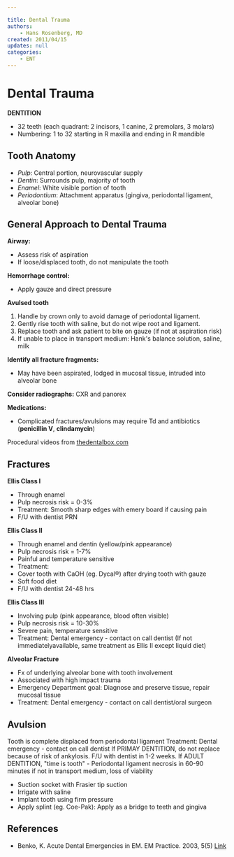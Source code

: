 ```yaml
---

title: Dental Trauma
authors:
    - Hans Rosenberg, MD
created: 2011/04/15
updates: null
categories:
    - ENT
---
```


# Dental Trauma

**DENTITION**

- 32 teeth (each quadrant: 2 incisors, 1 canine, 2 premolars, 3 molars)
- Numbering: 1 to 32 starting in R maxilla and ending in R mandible

## Tooth Anatomy

- _Pulp_: Central portion, neurovascular supply
- _Dentin_: Surrounds pulp, majority of tooth
- _Enamel_: White visible portion of tooth
- _Periodontium_: Attachment apparatus (gingiva, periodontal ligament, alveolar bone)

## General Approach to Dental Trauma

**Airway:** 

- Assess risk of aspiration
- If loose/displaced tooth, do not manipulate the tooth

**Hemorrhage control:** 

- Apply gauze and direct pressure

**Avulsed tooth**
1.  Handle by crown only to avoid damage of periodontal ligament.
2.  Gently rise tooth with saline, but do not wipe root and ligament.
3.  Replace tooth and ask patient to bite on gauze (if not at aspiration risk)
4.  If unable to place in transport medium: Hank's balance solution, saline, milk

**Identify all fracture fragments:** 

- May have been aspirated, lodged in mucosal tissue, intruded into alveolar bone

**Consider radiographs:** CXR and panorex

**Medications:**

- Complicated fractures/avulsions may require Td and antibiotics (**<span drug="class">penicillin V</span>**, **<span drug="class">clindamycin</span>**)

Procedural videos from [thedentalbox.com](http://thedentalbox.com/videos.html)

## Fractures

**Ellis Class I**

- Through enamel
- Pulp necrosis risk = 0-3%
- Treatment: Smooth sharp edges with emery board if causing pain 
- F/U with dentist PRN

**Ellis Class II**

- Through enamel and dentin (yellow/pink appearance) 
- Pulp necrosis risk = 1-7%
- Painful and temperature sensitive
- Treatment:  
- Cover tooth with CaOH (eg. Dycal®) after drying tooth with gauze 
- Soft food diet
- F/U with dentist 24-48 hrs

**Ellis Class III** 

- Involving pulp (pink appearance, blood often visible) 
- Pulp necrosis risk = 10-30%
- Severe pain, temperature sensitive
- Treatment: Dental emergency - contact on call dentist (If not immediatelyavailable, same treatment as Ellis II except liquid diet)

**Alveolar Fracture**

- Fx of underlying alveolar bone with tooth involvement
- Associated with high impact trauma
- Emergency Department goal: Diagnose and preserve tissue, repair mucosal tissue 
- Treatment: Dental emergency - contact on call dentist/oral surgeon 

## Avulsion

Tooth is complete displaced from periodontal ligament
Treatment: Dental emergency - contact on call dentist
If PRIMAY DENTITION, do not replace because of risk of ankylosis. F/U with dentist in 1-2 weeks.
If ADULT DENTITION, "time is tooth" - Periodontal ligament necrosis in 60-90 minutes if not in transport medium, loss of viability

- Suction socket with Frasier tip suction
- Irrigate with saline
- Implant tooth using firm pressure
- Apply splint (eg. Coe-Pak): Apply as a bridge to teeth and gingiva

## References

- Benko, K. Acute Dental Emergencies in EM. EM Practice. 2003, 5(5) [Link](http://www.ebmedicine.net/topics.php?paction=showTopicSeg&topic_id=32&seg_id=566)
